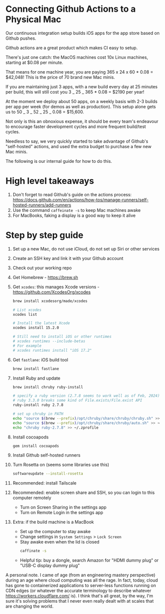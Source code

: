 # Connecting Github Actions to a Physical Mac

Our continuous integration setup builds iOS apps for the app store based on Github pushes.

Github actions are a great product which makes CI easy to setup.

There's just one catch: the MacOS machines cost 10x Linux machines, starting at $0.08 per minute.

That means for one machine year, you are paying 365 x 24 x 60 \* 0.08 = $42,048! This is the price of 70 brand new Mac minis.

If you are maintaining just 3 apps, with a new build every day at 25 minutes per build, this will still cost you 3 _ 25 _ 365 \* 0.08 = $2190 per year!

At the moment we deploy about 50 apps, on a weekly basis with 2-3 builds per app per week (for demos as well as production). This setup alone gets us to 50 _ 3 _ 52 _ 25 _ 0.08 = $15,600.

Not only is this an obnoxious expense, it should be every team's endeavour to encourage faster development cycles and more frequent build/test cycles.

Needless to say, we very quickly started to take advantage of Github's "self-hosted" actions, and used the extra budget to purchase a few new Mac minis.

The following is our internal guide for how to do this.

# High level takeaways

1. Don't forget to read Github's guide on the actions process: https://docs.github.com/en/actions/how-tos/manage-runners/self-hosted-runners/add-runners
2. Use the command `caffeinate -s` to keep Mac machines awake
3. For MacBooks, faking a display is a good way to keep it alive

# Step by step guide

1. Set up a new Mac, do not use iCloud, do not set up Siri or other services
1. Create an SSH key and link it with your Github account
1. Check out your working repo
1. Get Homebrew - https://brew.sh
1. Get `xcodes`: this manages Xcode versions - https://github.com/XcodesOrg/xcodes
    ```bash
    brew install xcodesorg/made/xcodes
    
    # List xcodes
    xcodes list
    
    # Install the latest Xcode
    xcodes install 15.2.0
    
    # Still need to install iOS or other runtimes
    # xcodes runtimes --include-betas
    # For example
    # xcodes runtimes install "iOS 17.2"
    ```

1. Get `fastlane`: iOS build tool

    ```bash
    brew install fastlane
    ```

1. Install Ruby and update

    ```bash
    brew install chruby ruby-install
    
    # specify a ruby version (2.7.8 seems to work well as of Feb, 2024)
    # ruby 3.3.0 breaks some kind of File.exists/File.exist API
    ruby-install ruby 2.7.8
    
    # set up chruby in PATH
    echo "source $(brew --prefix)/opt/chruby/share/chruby/chruby.sh" >> ~/.zprofile
    echo "source $(brew --prefix)/opt/chruby/share/chruby/auto.sh" >> ~/.zprofile
    echo "chruby ruby-2.7.8" >> ~/.zprofile
    ```

1. Install cocoapods

    ```bash
    gem install cocoapods
    ```

1. Install Github self-hosted runners
1. Turn Rosetta on (seems some libraries use this)

    ```bash
    softwareupdate --install-rosetta
    ```

1. Recommended: install Tailscale
1. Recommended: enable screen share and SSH, so you can login to this computer remotely

    - Turn on Screen Sharing in the settings app
    - Turn on Remote Login in the settings app

1. Extra: if the build machine is a MacBook

    - Set up the computer to stay awake
    - Change settings in `System Settings` > `Lock Screen`
    - Stay awake even when the lid is closed
        ```bash
        caffinate -s
        ```
    - Helpful tip: buy a dongle, search Amazon for "HDMI dummy plug" or "USB-C display dummy plug"

A personal note. I came of age (from an engineering mastery perspective) during an age where cloud computing was all the rage. In fact, today, cloud has gone to containerized applications to server-less functions running on CDN edges (or whatever the accurate terminology to describe whatever https://workers.cloudflare.com/ is). I think that's all great, by the way, I'm sure it's solving problems that I never even really dealt with at scales that are changing the world.
